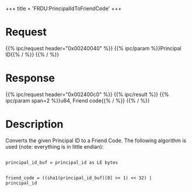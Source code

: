 +++
title = 'FRDU:PrincipalIdToFriendCode'
+++

# Request

{{% ipc/request header="0x00240040" %}}
{{% ipc/param %}}Principal ID{{% / %}}
{{% / %}}

# Response

{{% ipc/request header="0x002400c0" %}}
{{% ipc/result %}}
{{% ipc/param span=2 %}}u64, Friend code{{% / %}}
{{% / %}}

# Description

Converts the given Principal ID to a Friend Code. The following algorithm is used (note: everything is in little endian):

<code>
principal_id_buf = principal_id as LE bytes

friend_code = ((sha1(principal_id_buf)\[0\] \>\> 1) \<\< 32) \| principal_id
</code>
